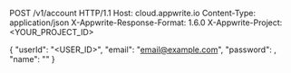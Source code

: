 POST /v1/account HTTP/1.1
Host: cloud.appwrite.io
Content-Type: application/json
X-Appwrite-Response-Format: 1.6.0
X-Appwrite-Project: &lt;YOUR_PROJECT_ID&gt;

{
  "userId": "<USER_ID>",
  "email": "email@example.com",
  "password": ,
  "name": "<NAME>"
}

